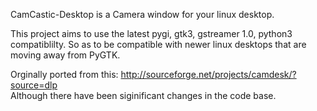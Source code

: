 CamCastic-Desktop is a Camera window for your linux desktop.

This project aims to use the latest pygi, gtk3, gstreamer 1.0, python3 compatiblilty. So as to be compatible with newer linux desktops that are moving away from PyGTK.

Orginally ported from this:  http://sourceforge.net/projects/camdesk/?source=dlp  
Although there have been siginificant changes in the code base.
